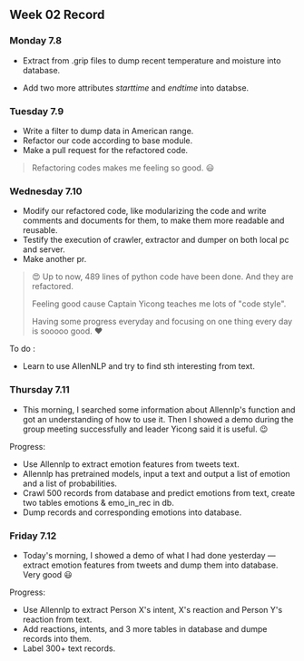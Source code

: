 ## Week 02 Record

### Monday 7.8

- Extract from .grip files to dump recent temperature and moisture into database. 

- Add two more attributes *starttime* and *endtime* into databse.



### Tuesday 7.9

- Write a filter to dump data in American range. 
- Refactor our code according to base module. 
- Make a pull request for the refactored code.

> Refactoring codes makes me feeling so good. :smiley:



### Wednesday 7.10

- Modify our refactored code, like modularizing the code and write comments and documents for them, to make them more readable and reusable. 
- Testify the execution of crawler, extractor and dumper on both local pc and server. 
- Make another pr.

> :heart_eyes: Up to now, 489 lines of python code have been done. And they are refactored.
>
> Feeling good cause Captain Yicong teaches me lots of "code style".
>
> Having some progress everyday and focusing on one thing every day is sooooo good. :heart:

To do :

- Learn to use AllenNLP and try to find sth interesting from text.



### Thursday 7.11

- This morning, I searched some information about Allennlp's function and got an understanding of how to use it. Then I showed a demo during the group meeting successfully and leader Yicong said it is useful. :wink:

Progress:

- Use Allennlp to extract emotion features from tweets text. 
- Allennlp has pretrained models, input a text and output a list of emotion and a list of probabilities. 
- Crawl 500 records from database and predict emotions from text, create two tables emotions & emo_in_rec in db. 
- Dump records and corresponding emotions into database.



### Friday 7.12

- Today's morning, I showed a demo of what I had done yesterday — extract emotion features from tweets and dump them into database. Very good :smiley:

Progress:

- Use Allennlp to extract Person X's intent, X's reaction and Person Y's reaction from text. 
- Add reactions, intents, and 3 more tables in database and dumpe records into them. 
- Label 300+ text records.



